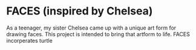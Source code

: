 # FACES (inspired by Chelsea)

As a teenager, my sister Chelsea came up with a unique art form for drawing faces.
This project is intended to bring that artform to life. FACES incorperates turtle 
